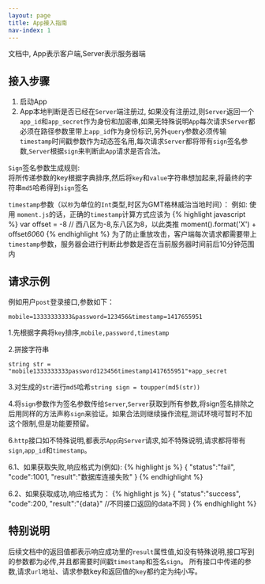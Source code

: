 ```yaml
---
layout: page
title: App接入指南
nav-index: 1
---
```


文档中, App表示客户端,Server表示服务器端

接入步骤
----------------
1. 启动App  
2. App本地判断是否已经在`Server`端注册过, 如果没有注册过,则`Server`返回一个`app_id`和`app_secret`作为身份和加密串,如果无特殊说明`App`每次请求`Server`都必须在路径参数里带上`app_id`作为身份标识,另外`query`参数必须传输`timestamp`时间戳参数作为动态签名用,每次请求`Server`都将带有`sign`签名参数,`Server`根据`sign`来判断此`App`请求是否合法。

`Sign`签名参数生成规则:  
将所传递参数的key根据字典排序,然后将`key`和`value`字符串想加起来,将最终的字符串`md5`哈希得到`sign`签名  

`timestamp`参数（以`秒`为单位的`Int`类型,时区为GMT格林威治当地时间）：
例如: 使用 `moment.js`的话，正确的`timestamp`计算方式应该为
{% highlight javascript %}
var offset = -8 // 西八区为-8,东八区为8，以此类推
moment().format('X') + offset*60*60
{% endhighlight %}
为了防止重放攻击，客户端每次请求都需要带上`timestamp`参数，服务器会进行判断此参数是否在当前服务器时间前后10分钟范围内

请求示例
----------------

例如用户`post`登录接口,参数如下：

    mobile=13333333333&password=123456&timestamp=1417655951

1.先根据字典将`key`排序,`mobile,password,timestamp`

2.拼接字符串

    string str =
    "mobile1333333333password123456timestamp1417655951"+app_secret

3.对生成的`str`进行`md5`哈希`string sign = toupper(md5(str))`

4.将`sign`参数作为签名参数传给`Server`,`Server`获取到所有参数,将sign签名排除之后用同样的方法声称`sign`来验证。如果合法则继续操作流程,测试环境可暂时不加这个限制,但是功能要预留。

6.`http`接口如不特殊说明,都表示`App`向`Server`请求,如不特殊说明,请求都将带有`sign`,`app_id`和`timestamp`。

6.1、如果获取失败,响应格式为(例如):
{% highlight js %}
{
    "status":"fail",
    "code":1001,
    "result":"数据库连接失败"
}
{% endhighlight %}

6.2、如果获取成功,响应格式为：
{% highlight js %}
{
     "status":"success",
     "code":200,
     "result":"{data}" //不同接口返回的data不同
}
{% endhighlight %}

特别说明
----------------

后续文档中的返回值都表示响应成功里的`result`属性值,如没有特殊说明,接口写到的参数都为必传,并且都需要时间戳`timestamp`和签名`sign`。
所有接口中传递的参数,请求`url`地址、请求参数key和返回值的`key`都约定为纯小写。
